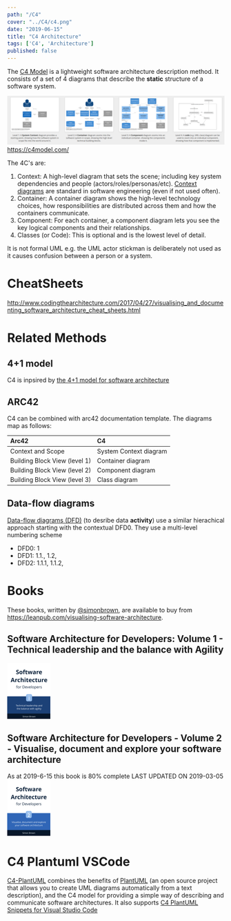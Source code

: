 ```yaml
---
path: "/C4"
cover: "../C4/c4.png"
date: "2019-06-15"
title: "C4 Architecture"
tags: ['C4', 'Architecture']
published: false
---
```



The [C4 Model](https://c4model.com/) is a lightweight software architecture description method. It consists of a set of 4 diagrams that describe the **static** structure of a software system. 

![C4](c4.png)
https://c4model.com/


The 4C's are:
1. Context: A high-level diagram that sets the scene; including key system dependencies
and people (actors/roles/personas/etc). [Context diagrams](https://en.wikipedia.org/wiki/System_context_diagram) are standard in software engineering (even if not used often).
2. Container: A container diagram shows the high-level technology choices, how responsibilities are distributed across them and how the containers communicate.
3. Component: For each container, a component diagram lets you see the key logical
components and their relationships.
4. Classes (or Code): This is optional and is the lowest level of detail.

It is not formal UML e.g. the UML actor stickman is deliberately not used as it causes confusion between a person or a system.

# CheatSheets
http://www.codingthearchitecture.com/2017/04/27/visualising_and_documenting_software_architecture_cheat_sheets.html

# Related Methods

## 4+1 model
C4 is inpsired by [the 4+1 model for software architecture](https://en.wikipedia.org/wiki/4%2B1_architectural_view_model)


## ARC42
C4 can be combined with arc42 documentation template. The diagrams map as follows:

| Arc42         | C4        
|:------------- |:------------
| Context and Scope             | System Context diagram
| Building Block View (level 1) | Container diagram
| Building Block View (level 2) | Component diagram
| Building Block View (level 3) | Class diagram

## Data-flow diagrams
[Data-flow diagrams (DFD)](https://en.wikipedia.org/wiki/Data-flow_diagram) (to desribe data **activity**) use a similar hierachical approach starting with the contextual DFD0. They use a multi-level numbering scheme 
- DFD0: 1 
- DFD1: 1.1., 1.2, 
- DFD2: 1.1.1, 1.1.2,
 
# Books

These books, written by [@simonbrown](https://twitter.com/simonbrown), are available to buy from https://leanpub.com/visualising-software-architecture. 

## Software Architecture for Developers: Volume 1 - Technical leadership and the balance with Agility
![[Software Architecture for Developers: Volume 1 - Technical leadership and the balance with Agility](https://leanpub.com/b/software-architecture)](swarchv1.png)

## Software Architecture for Developers - Volume 2 - Visualise, document and explore your software architecture
As at 2019-6-15 this book is 80% complete LAST UPDATED ON 2019-03-05
![[Software Architecture for Developers - Volume 2 - Visualise, document and explore your software architecture](https://leanpub.com/visualising-software-architecture)](swarchv2.png)


# C4 Plantuml VSCode 
[C4-PlantUML](https://github.com/RicardoNiepel/C4-PlantUML) combines the benefits of [PlantUML](http://plantuml.com/) (an open source project that allows you to create UML diagrams automatically from a text description), and the C4 model for providing a simple way of describing and communicate software architectures.
It also supports [C4 PlantUML Snippets for Visual Studio Code](https://github.com/RicardoNiepel/C4-PlantUML#snippets-for-visual-studio-code)



 